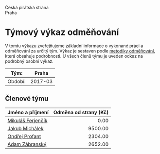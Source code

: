 Česká pirátská strana  
Praha

Týmový výkaz odměňování
===========================

V tomtu výkazu zveřejňujeme základní informace o vykonané práci a odměňování
za určitý tým. Výkaz je sestaven podle [metodiky odměňování][metodika],
která obsahuje podrobnosti. U všech členů týmu je uveden odkaz na podrobný osobní výkaz.

Tým:                     | Praha
-----------------------  | --------------------
Období:                  | 2017-03

Členové týmu
--------------

| Jméno a příjmení                        |   Odměna od strany (Kč) |
|:----------------------------------------|------------------------:|
| [Mikuláš Ferjenčík](mikulas-ferjencik/) |                    0.00 |
| [Jakub Michálek](jakub-michalek/)       |                 9500.00 |
| [Ondřej Profant](ondrej-profant/)       |                 2304.00 |
| [Adam Zábranský](adam-zabransky/)       |                 2652.00 |


[metodika]: https://redmine.pirati.cz/projects/po/wiki/Odmenovani
